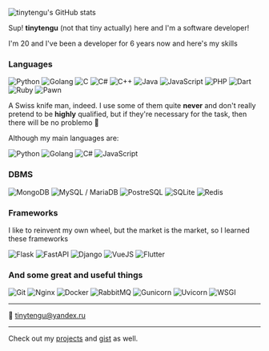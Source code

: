 ![tinytengu's GitHub stats](https://github-readme-stats.vercel.app/api?username=tinytengu&count_private=true&include_all_commits=1&show_icons=true&theme=dark&icon_color=0b7bbf&bg_color=101419&hide_border=1&title_color=0b7bbf&custom_title=tinytengu's+GitHub+Stats)


Sup! **tinytengu** (not that tiny actually) here and I'm a software developer!

I'm 20 and I've been a developer for 6 years now and here's my skills

### Languages
![Python](https://img.shields.io/badge/-Python-161b22?style=flat-square&logo=python)
![Golang](https://img.shields.io/badge/-Go-161b22?style=flat-square&logo=go)
![C](https://img.shields.io/badge/-C-161b22?style=flat-square&logo=c)
![C#](https://img.shields.io/badge/-_-161b22?style=flat-square&logo=c-sharp)
![C++](https://img.shields.io/badge/-C++-161b22?style=flat-square&logo=cplusplus)
![Java](https://img.shields.io/badge/-Java-161b22?style=flat-square&logo=Java)
![JavaScript](https://img.shields.io/badge/-JavaScript-161b22?style=flat-square&logo=JavaScript)
![PHP](https://img.shields.io/badge/-PHP-161b22?style=flat-square&logo=PHP)
![Dart](https://img.shields.io/badge/-Dart-161b22?style=flat-square&logo=Dart)
![Ruby](https://img.shields.io/badge/-Ruby-161b22?style=flat-square&logo=Ruby)
![Pawn](https://img.shields.io/badge/-Pawn-161b22?style=flat-square&logo=Pawn)

A Swiss knife man, indeed. I use some of them quite **never** and don't really pretend to be **highly** qualified, but if they're necessary for the task, then there will be no problemo 🗿

Although my main languages are:

![Python](https://img.shields.io/badge/-Python-161b22?style=flat-square&logo=python)
![Golang](https://img.shields.io/badge/-Go-161b22?style=flat-square&logo=go)
![C#](https://img.shields.io/badge/-_(w/_WPF)-161b22?style=flat-square&logo=c-sharp)
![JavaScript](https://img.shields.io/badge/-JavaScript-161b22?style=flat-square&logo=JavaScript)


### DBMS
![MongoDB](https://img.shields.io/badge/-MongoDB-161b22?style=flat-square&logo=mongodb)
![MySQL / MariaDB](https://img.shields.io/badge/-MySQL_/_MariaDB-161b22?style=flat-square&logo=mysql)
![PostreSQL](https://img.shields.io/badge/-PostreSQL-161b22?style=flat-square&logo=postgresql)
![SQLite](https://img.shields.io/badge/-SQLite-161b22?style=flat-square&logo=sqlite)
![Redis](https://img.shields.io/badge/-Redis-161b22?style=flat-square&logo=redis)


### Frameworks
I like to reinvent my own wheel, but the market is the market, so I learned these frameworks

![Flask](https://img.shields.io/badge/-Flask-161b22?style=flat-square&logo=flask)
![FastAPI](https://img.shields.io/badge/-FastAPI-161b22?style=flat-square&logo=fastapi)
![Django](https://img.shields.io/badge/-Django-161b22?style=flat-square&logo=django)
![VueJS](https://img.shields.io/badge/-Vue.js-161b22?style=flat-square&logo=vuedotjs)
![Flutter](https://img.shields.io/badge/-Flutter-161b22?style=flat-square&logo=Flutter)

### And some great and useful things
![Git](https://img.shields.io/badge/-Git-161b22?style=flat-square&logo=Git)
![Nginx](https://img.shields.io/badge/-Nginx-161b22?style=flat-square&logo=Nginx)
![Docker](https://img.shields.io/badge/-Docker-161b22?style=flat-square&logo=Docker)
![RabbitMQ](https://img.shields.io/badge/-RabbitMQ-161b22?style=flat-square&logo=RabbitMQ)
![Gunicorn](https://img.shields.io/badge/-Gunicorn-161b22?style=flat-square&logo=gunicorn)
![Uvicorn](https://img.shields.io/badge/-Uvicorn-161b22?style=flat-square&logo=uvicorn)
![WSGI](https://img.shields.io/badge/-WSGI-161b22?style=flat-square&logo=WSGI)

___
📧 [tinytengu@yandex.ru](mailto:tinytengu@yandex.ru)
___
Check out my [projects](https://github.com/tinytengu?tab=repositories&q=&type=&language=&sort=stargazers) and [gist](https://gist.github.com/tinytengu) as well.
